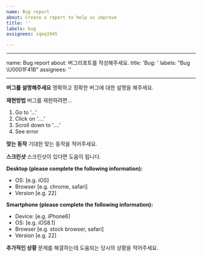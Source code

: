 ```yaml
---
name: Bug report
about: Create a report to help us improve
title: ''
labels: bug
assignees: iqeq1945

---
```


---
name: Bug report
about: 버그리포트를 작성해주세요.
title: 'Bug: '
labels: "Bug \U0001F41B"
assignees: ''

---

**버그를 설명해주세요**
명확하고 정확한 버그에 대한 설명을 해주세요.

**재현방법**
버그를 재현하려면...
1. Go to '...'
2. Click on '....'
3. Scroll down to '....'
4. See error

**맞는 동작**
기대한 맞는 동작을 적어주세요.

**스크린샷**
스크린샷이 있다면 도움이 됩니다.

**Desktop (please complete the following information):**
 - OS: [e.g. iOS]
 - Browser [e.g. chrome, safari]
 - Version [e.g. 22]

**Smartphone (please complete the following information):**
 - Device: [e.g. iPhone6]
 - OS: [e.g. iOS8.1]
 - Browser [e.g. stock browser, safari]
 - Version [e.g. 22]

**추가적인 상황**
문제를 해결하는데 도움되는 당시의 상황을 적어주세요.
